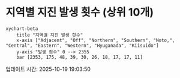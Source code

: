 # 지역별 지진 발생 횟수 (상위 10개)

```mermaid
xychart-beta
    title "지역별 지진 발생 횟수"
    x-axis ["Adjacent", "Off", "Northern", "Southern", "Noto,", "Central", "Eastern", "Western", "Hyuganada", "Kiisuido"]
    y-axis "발생 횟수" 0 --> 2355
    bar [2353, 175, 48, 39, 30, 26, 18, 17, 17, 11]
```

업데이트 시간: 2025-10-19 19:03:50
